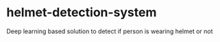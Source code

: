 # helmet-detection-system
Deep learning based solution to detect if person is wearing helmet or not 
